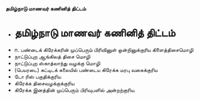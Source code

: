 **தமிழ்நாடு மாணவர் கணினித் திட்டம்**
- # தமிழ்நாடு மாணவர் கணினித் திட்டம்
- n. பண்டைக் கிரேக்கரின் முப்பெரும் பிரிவினுள் ஒன்றினுக்குரிய கிளைத்திசைமொழி
- நாட்டுப்புற ஆங்கிலத் திசை மொழி
- நாட்டுப்புற ஸ்காத்லாந்து வழக்கு மொழி
- (பெயரடை) கட்டிடக் கலையில் பண்டைய கிரேக்க மரபு வகைக்குரிய
- டோ ரிஸ் பகுதிக்குரிய
- கிரேக்க திசைவழக்குக்குரிய
- கிரேக்க இனத்தின் முப்பெரும் பிரிவுபளில் அன்றற்குரிய.


